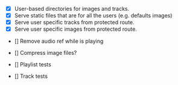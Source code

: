 - [x] User-based directories for images and tracks.
- [x] Serve static files that are for all the users (e.g. defaults images)
- [x] Serve user specific tracks from protected route.
- [x] Serve user specific images from protected route.

- [] Remove audio ref while is playing
- [] Compress image files?

- [] Playlist tests
- [] Track tests
